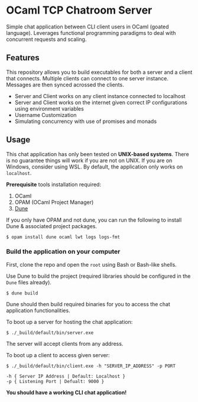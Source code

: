 # OCaml TCP Chatroom Server 

Simple chat application between CLI client users in OCaml (goated language). Leverages functional programming
paradigms to deal with concurrent requests and scaling.

## Features

This repository allows you to build executables for both a server and a client that connects. Multiple clients can connect to one server instance.
Messages are then synced acrossed the clients.

- Server and Client works on any client instance connected to localhost
- Server and Client works on the internet given correct IP configurations using environment variables
- Username Customization
- Simulating concurrency with use of promises and monads

## Usage

This chat application has only been tested on **UNIX-based systems**. There is no guarantee things will work if you are not on UNIX.
If you are on Windows, consider using WSL. By default, the application only works on `localhost`.

**Prerequisite** tools installation required:

1. OCaml
2. OPAM (OCaml Project Manager)
3. [Dune](https://dune.build/install)

If you only have OPAM and not dune, you can run the following to install Dune & associated project packages.

```
$ opam install dune ocaml lwt logs logs-fmt
```

### Build the application on your computer

First, clone the repo and open the `root` using Bash or Bash-like shells.

Use Dune to build the project (required libraries should be configured in the `Dune` files already).

```
$ dune build
```

Dune should then build required binaries for you to access the chat application functionalities.

To boot up a server for hosting the chat application:

```
$ ./_build/default/bin/server.exe
```

The server will accept clients from any address.

To boot up a client to access given server:

```
$ ./_build/default/bin/client.exe -h "SERVER_IP_ADDRESS" -p PORT

-h { Server IP Address | Default: Localhost }
-p { Listening Port | Defualt: 9000 }
```

**You should have a working CLI chat application!**
